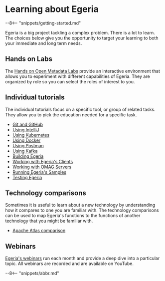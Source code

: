 <!-- SPDX-License-Identifier: CC-BY-4.0 -->
<!-- Copyright Contributors to the ODPi Egeria project. -->

# Learning about Egeria

--8<-- "snippets/getting-started.md"

Egeria is a big project tackling a complex problem.  There is a lot to learn. The choices below give you the opportunity to target your learning to both your immediate and long term needs. 

## Hands on Labs

The [Hands on Open Metadata Labs](/education/open-metadata-labs/overview) provide an interactive environment that allows you to experiment with different capabilities of Egeria.  They are organized by role so you can select the roles of interest to you.

## Individual tutorials

The individual tutorials focus on a specific tool, or group of related tasks.  They allow you to pick the education needed for a specific task.

- [Git and GitHub](/education/tutorials/git-and-git-hub-tutorial/overview)
- [Using IntelliJ](/education/tutorials/intellij-tutorial/overview)
- [Using Kubernetes](/guides/operations/kubernetes)
- [Using Docker](/education/tutorials/docker-tutorial/overview)
- [Using Postman](/education/tutorials/postman-tutorial/overview)
- [Using Kafka](/education/tutorials/kafka-tutorial/overview)
- [Building Egeria](/education/tutorials/building-egeria-tutorial/overview)
- [Working with Egeria's Clients](/education/tutorials/omag-client-tutorial)
- [Working with OMAG Servers](/education/tutorials/omag-server-tutorial/overview)
- [Running Egeria's Samples](/education/tutorials/running-samples-tutorial)
- [Testing Egeria](/education/tutorials/testing-egeria-tutorial)

## Technology comparisons

Sometimes it is useful to learn about a new technology by understanding how it compares to one you are familiar with.  The technology comparisons can be used to map Egeria's functions to the functions of another technology that you might be familiar with.

- [Apache Atlas comparison](/education/comparisons/apache-atlas)

## Webinars

[Egeria's webinars](/education/webinar-program/overview) run each month and provide a deep dive into a particular topic.  All webinars are recorded and are available on YouTube.

--8<-- "snippets/abbr.md"
